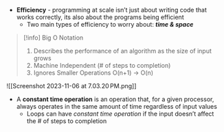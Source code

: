 * **Efficiency** - programming at scale isn’t just about writing code that works correctly, its also about the programs being efficient 
	* Two main types of efficiency to worry about: ***time & space***

> [!info] Big O Notation
> 1) Describes the performance of an algorithm as the size of input grows
> 2) Machine Independent (# of steps to completion)
> 3) Ignores Smaller Operations O(n+1) → O(n)
> 
![[Screenshot 2023-11-06 at 7.03.20 PM.png]]

* A **constant time operation** is an operation that, for a given processor, always operates in the same amount of time regardless of input values
	* Loops can have *constant time operation* if the input doesn’t affect the # of steps to completion